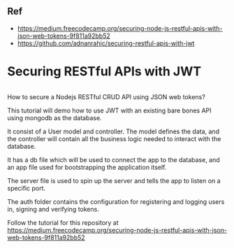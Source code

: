 ## Ref

* https://medium.freecodecamp.org/securing-node-js-restful-apis-with-json-web-tokens-9f811a92bb52
* https://github.com/adnanrahic/securing-restful-apis-with-jwt

# Securing RESTful APIs with JWT

![]()

How to secure a Nodejs RESTful CRUD API using JSON web tokens?

This tutorial will demo how to use JWT with an existing bare bones 
API using mongodb as the database.

It consist of a User model and controller. The model
defines the data, and the controller will contain all 
the business logic needed to interact with the database. 

It has a db file which will be used to
connect the app to the database, and an app file used
for bootstrapping the application itself.

The server file is used to spin up the server and tells the
app to listen on a specific port.

The auth folder contains the configuration for registering and 
logging users in, signing and verifying tokens.

Follow the tutorial for this repository at https://medium.freecodecamp.org/securing-node-js-restful-apis-with-json-web-tokens-9f811a92bb52
